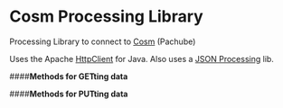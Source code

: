 Cosm Processing Library
=======================

Processing Library to connect to [Cosm][1] (Pachube)

Uses the Apache [HttpClient][2] for Java. Also uses a [JSON Processing][3] lib.

####**Methods for GETting data**


####**Methods for PUTting data**


[1]: http://cosm.com     "Cosm"
[2]: http://hc.apache.org/httpcomponents-client-ga/  "HttpClient"
[3]: https://github.com/agoransson/JSON-processing   "JSON-Processing"
